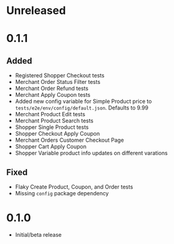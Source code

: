 # Unreleased

# 0.1.1

## Added

- Registered Shopper Checkout tests
- Merchant Order Status Filter tests
- Merchant Order Refund tests
- Merchant Apply Coupon tests
- Added new config variable for Simple Product price to `tests/e2e/env/config/default.json`. Defaults to 9.99
- Merchant Product Edit tests
- Merchant Product Search tests
- Shopper Single Product tests
- Shopper Checkout Apply Coupon
- Merchant Orders Customer Checkout Page
- Shopper Cart Apply Coupon
- Shopper Variable product info updates on different varations

## Fixed

- Flaky Create Product, Coupon, and Order tests
- Missing `config` package dependency

# 0.1.0

- Initial/beta release
